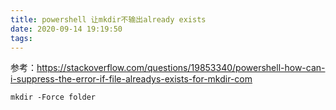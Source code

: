 ```yaml
---
title: powershell 让mkdir不输出already exists
date: 2020-09-14 19:19:50
tags:
---
```


参考：<https://stackoverflow.com/questions/19853340/powershell-how-can-i-suppress-the-error-if-file-alreadys-exists-for-mkdir-com>
```
mkdir -Force folder
```
